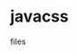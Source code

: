 # javacss
files

<script src="https://bishnulamsal.github.io/javacss/viewcounter.js"> </script>
<span id="postview"></span>

<script src='https://bishnulamsal.github.io/javacss/date-time.js' type='text/javascript'/>
